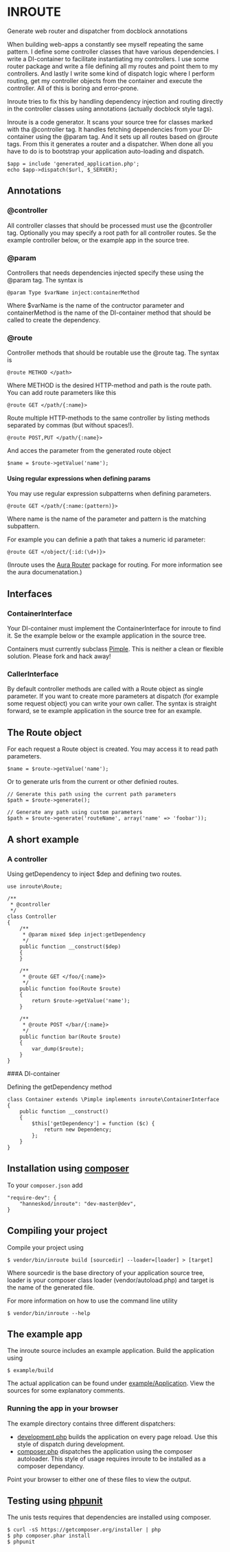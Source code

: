 # INROUTE

Generate web router and dispatcher from docblock annotations

When building web-apps a constantly see myself repeating the same pattern.
I define some controller classes that have various dependencies. I write a
DI-container to facilitate instantiating my controllers. I use some router
package and write a file defining all my routes and point them to my controllers.
And lastly I write some kind of dispatch logic where I perform routing, get my
controller objects from the container and execute the controller. All of this is
boring and error-prone.

Inroute tries to fix this by handling dependency injection and routing directly
in the controller classes using annotations (actually docblock style tags).

Inroute is a code generator. It scans your source tree for classes marked with
tha @controller tag. It handles fetching dependencies from your DI-container using
the @param tag. And it sets up all routes based on @route tags. From this it
generates a router and a dispatcher. When done all you have to do is to bootstrap
your application auto-loading and dispatch.

    $app = include 'generated_application.php';
    echo $app->dispatch($url, $_SERVER);


Annotations
-----------

### @controller

All controller classes that should be processed must use the @controller tag.
Optionally you may specify a root path for all controller routes. Se the example
controller below, or the example app in the source tree.

### @param

Controllers that needs dependencies injected specify these using the @param
tag. The syntax is

    @param Type $varName inject:containerMethod

Where $varName is the name of the contructor parameter and containerMethod is
the name of the DI-container method that should be called to create the dependency.

### @route

Controller methods that should be routable use the @route tag. The syntax is

    @route METHOD </path>

Where METHOD is the desired HTTP-method and path is the route path. You can add
route parameters like this

    @route GET </path/{:name}>

Route multiple HTTP-methods to the same controller by listing methods separated
by commas (but without spaces!).

    @route POST,PUT </path/{:name}>

And acces the parameter from the generated route object

    $name = $route->getValue('name');

#### Using regular expressions when defining params

You may use regular expression subpatterns when defining parameters.

    @route GET </path/{:name:(pattern)}>

Where name is the name of the parameter and pattern is the matching subpattern.

For example you can definie a path that takes a numeric id parameter:

    @route GET </object/{:id:(\d+)}>

(Inroute uses the [Aura Router](https://github.com/auraphp/Aura.Router) package
for routing. For more information see the aura documenatation.)



Interfaces
----------

### ContainerInterface

Your DI-container must implement the ContainerInterface for inroute to find it.
Se the example below or the example application in the source tree.

Containers must currently subclass [Pimple](https://github.com/fabpot/Pimple).
This is neither a clean or flexible solution. Please fork and hack away!

### CallerInterface

By default controller methods are called with a Route object as single parameter.
If you want to create more parameters at dispatch (for example some request
object) you can write your own caller. The syntax is straight forward, se
te example application in the source tree for an example.



The Route object
----------------
For each request a Route object is created. You may access it to read path
parameters.

    $name = $route->getValue('name');

Or to generate urls from the current or other definied routes.

    // Generate this path using the current path parameters
    $path = $route->generate();

    // Generate any path using custom parameters
    $path = $route->generate('routeName', array('name' => 'foobar'));



A short example
---------------

### A controller

Using getDependency to inject $dep and defining two routes.

    use inroute\Route;

    /**
     * @controller
     */
    class Controller
    {
        /**
         * @param mixed $dep inject:getDependency
         */
        public function __construct($dep)
        {
        }

        /**
         * @route GET </foo/{:name}>
         */
        public function foo(Route $route)
        {
            return $route->getValue('name');
        }

        /**
         * @route POST </bar/{:name}>
         */
        public function bar(Route $route)
        {
            var_dump($route);
        }
    }



###A DI-container

Defining the getDependency method

    class Container extends \Pimple implements inroute\ContainerInterface
    {
        public function __construct()
        {
            $this['getDependency'] = function ($c) {
                return new Dependency;
            };
        }
    }


Installation using [composer](http://getcomposer.org/)
------------------------------------------------------
To your `composer.json` add

    "require-dev": {
        "hanneskod/inroute": "dev-master@dev",
    }


Compiling your project
----------------------
Compile your project using

    $ vendor/bin/inroute build [sourcedir] --loader=[loader] > [target]

Where sourcedir is the base directory of your application source tree, loader is
your composer class loader (vendor/autoload.php) and target is the name of the
generated file.

For more information on how to use the command line utility

    $ vendor/bin/inroute --help


The example app
---------------
The inroute source includes an example application. Build the application using

    $ example/build

The actual application can be found under [example/Application](example/Application).
View the sources for some explanatory comments.

### Running the app in your browser

The example directory contains three different dispatchers:

* [development.php](example/development.php) builds the application on every
  page reload. Use this style of dispatch during development.
* [composer.php](example/composer.php) dispatches the application using the
  composer autoloader. This style of usage requires inroute to be installed as a
  composer dependancy.

Point your browser to either one of these files to view the output.


Testing using [phpunit](http://phpunit.de/)
-------------------------------------------
The unis tests requires that dependencies are installed using composer.

    $ curl -sS https://getcomposer.org/installer | php
    $ php composer.phar install
    $ phpunit
